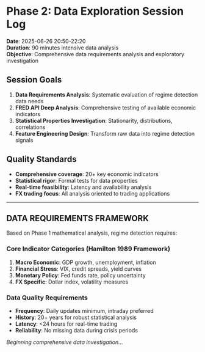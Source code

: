 # Phase 2: Data Exploration Session Log
**Date**: 2025-06-26 20:50-22:20  
**Duration**: 90 minutes intensive data analysis  
**Objective**: Comprehensive data requirements analysis and exploratory investigation

## Session Goals
1. **Data Requirements Analysis**: Systematic evaluation of regime detection data needs
2. **FRED API Deep Analysis**: Comprehensive testing of available economic indicators  
3. **Statistical Properties Investigation**: Stationarity, distributions, correlations
4. **Feature Engineering Design**: Transform raw data into regime detection signals

## Quality Standards
- **Comprehensive coverage**: 20+ key economic indicators
- **Statistical rigor**: Formal tests for data properties
- **Real-time feasibility**: Latency and availability analysis
- **FX trading focus**: All analysis oriented to trading applications

---

## DATA REQUIREMENTS FRAMEWORK

Based on Phase 1 mathematical analysis, regime detection requires:

### Core Indicator Categories (Hamilton 1989 Framework)
1. **Macro Economic**: GDP growth, unemployment, inflation
2. **Financial Stress**: VIX, credit spreads, yield curves  
3. **Monetary Policy**: Fed funds rate, policy uncertainty
4. **FX Specific**: Dollar index, volatility measures

### Data Quality Requirements
- **Frequency**: Daily updates minimum, intraday preferred
- **History**: 20+ years for robust statistical analysis
- **Latency**: <24 hours for real-time trading
- **Reliability**: No missing data during crisis periods

*Beginning comprehensive data investigation...*